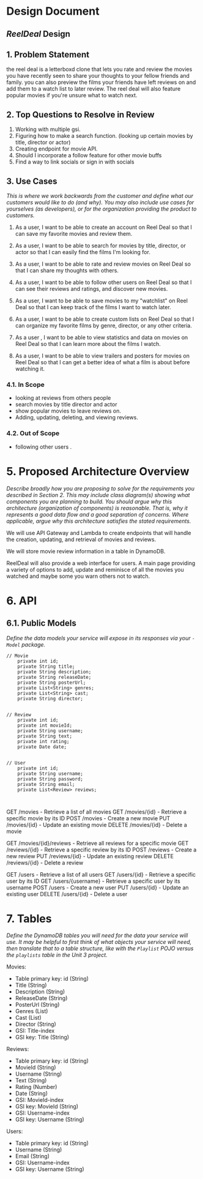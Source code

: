# Design Document

## _ReelDeal_ Design

## 1. Problem Statement

the reel deal is a letterboxd clone that lets you rate and review the movies you have recently seen to share your thoughts to your fellow friends and family. you can also preview the films your friends have left reviews on and add them to a watch list to later review. The reel deal will also feature popular movies if you're unsure what to watch next.

## 2. Top Questions to Resolve in Review


1. Working with multiple gsi.
2. Figuring how to make a search function. (looking up certain movies by title, director or actor)
3. Creating endpoint for movie API.
4. Should I incorporate a follow feature for other movie buffs
5. Find a way to link socials or sign in with socials 


## 3. Use Cases

_This is where we work backwards from the customer and define what our customers would like to do (and why). You may also include use cases for yourselves (as developers), or for the organization providing the product to customers._

1. As a user, I want to be able to create an account on Reel Deal so that I can save my favorite movies and review them.

2. As a user, I want to be able to search for movies by title, director, or actor so that I can easily find the films I'm looking for.

3. As a user, I want to be able to rate and review movies on Reel Deal so that I can share my thoughts with others.

4. As a user, I want to be able to follow other users on Reel Deal so that I can see their reviews and ratings, and discover new movies.

5. As a user, I want to be able to save movies to my "watchlist" on Reel Deal so that I can keep track of the films I want to watch later.

6. As a user, I want to be able to create custom lists on Reel Deal so that I can organize my favorite films by genre, director, or any other criteria.

7. As a user , I want to be able to view statistics and data on movies on Reel Deal so that I can learn more about the films I watch.

8. As a user, I want to be able to view trailers and posters for movies on Reel Deal so that I can get a better idea of what a film is about before watching it.


### 4.1. In Scope

* looking at reviews from others people
* search movies by title director and actor
* show popular movies to leave reviews on.
* Adding, updating, deleting, and viewing reviews.


### 4.2. Out of Scope

* following other users .


# 5. Proposed Architecture Overview

_Describe broadly how you are proposing to solve for the requirements you described in Section 2. This may include class diagram(s) showing what components you are planning to build. You should argue why this architecture (organization of components) is reasonable. That is, why it represents a good data flow and a good separation of concerns. Where applicable, argue why this architecture satisfies the stated requirements._

We will use API Gateway and Lambda to create endpoints that will handle the creation, updating, and retrieval of movies and reviews. 

We will store movie review information in a table in DynamoDB.

ReelDeal will also provide a web interface for users. A main page providing a variety of options to add, update and reminisce of all the movies you watched and maybe some you warn others not to watch.


# 6. API

## 6.1. Public Models

_Define the data models your service will expose in its responses via your *`-Model`* package._

```
// Movie 
    private int id;
    private String title;
    private String description;
    private String releaseDate;
    private String posterUrl;
    private List<String> genres;
    private List<String> cast;
    private String director;


// Review 
    private int id;
    private int movieId;
    private String username;
    private String text;
    private int rating;
    private Date date;


// User 
    private int id;
    private String username;
    private String password;
    private String email;
    private List<Review> reviews;



```

GET /movies - Retrieve a list of all movies
GET /movies/{id} - Retrieve a specific movie by its ID
POST /movies - Create a new movie
PUT /movies/{id} - Update an existing movie
DELETE /movies/{id} - Delete a movie

GET /movies/{id}/reviews - Retrieve all reviews for a specific movie
GET /reviews/{id} - Retrieve a specific review by its ID
POST /reviews - Create a new review
PUT /reviews/{id} - Update an existing review
DELETE /reviews/{id} - Delete a review

GET /users - Retrieve a list of all users
GET /users/{id} - Retrieve a specific user by its ID
GET /users/{username} - Retrieve a specific user by its username
POST /users - Create a new user
PUT /users/{id} - Update an existing user
DELETE /users/{id} - Delete a user


# 7. Tables

_Define the DynamoDB tables you will need for the data your service will use. It may be helpful to first think of what objects your service will need, then translate that to a table structure, like with the *`Playlist` POJO* versus the `playlists` table in the Unit 3 project._

Movies:
- Table primary key: id (String)
- Title (String)
- Description (String)
- ReleaseDate (String)
- PosterUrl (String)
- Genres (List<String>)
- Cast (List<String>)
- Director (String)
- GSI: Title-index
- GSI key: Title (String)

Reviews:
- Table primary key: id (String)
- MovieId (String)
- Username (String)
- Text (String)
- Rating (Number)
- Date (String)
- GSI: MovieId-index
- GSI key: MovieId (String)
- GSI: Username-index
- GSI key: Username (String)

Users:
- Table primary key: id (String)
- Username (String)
- Email (String)
- GSI: Username-index
- GSI key: Username (String)


